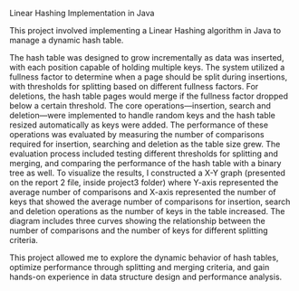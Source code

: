 Linear Hashing Implementation in Java


This project involved implementing a Linear Hashing algorithm in Java to manage a dynamic hash table. 

The hash table was designed to grow incrementally as data was inserted, with each position capable of holding multiple keys. 
The system utilized a fullness factor to determine when a page should be split during insertions, with thresholds for splitting based on different fullness factors. 
For deletions, the hash table pages would merge if the fullness factor dropped below a certain threshold. The core operations—insertion, search and deletion—were implemented to handle random keys 
and the hash table resized automatically as keys were added. The performance of these operations was evaluated by measuring the number of comparisons required for insertion, searching and deletion 
as the table size grew. The evaluation process included testing different thresholds for splitting and merging, and comparing the performance of the hash table with a binary tree as well. 
To visualize the results, I constructed a X-Y graph (presented on the report 2 file, inside project3 folder) where Y-axis represented the average number of comparisons and X-axis represented the number of keys 
that showed the average number of comparisons for insertion, search and deletion operations as the number of keys in the table increased. The diagram includes three curves showing the relationship between 
the number of comparisons and the number of keys for different splitting criteria. 

This project allowed me to explore the dynamic behavior of hash tables, optimize performance through splitting and merging criteria, and gain hands-on experience in data structure design and performance analysis.
